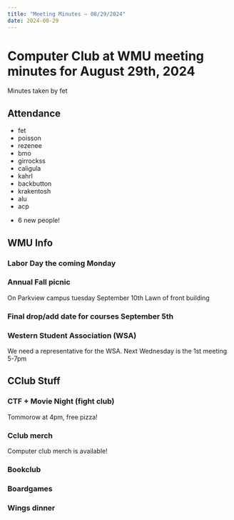 ```yaml
---
title: "Meeting Minutes – 08/29/2024"
date: 2024-08-29
---
```

# Computer Club at WMU meeting minutes for August 29th, 2024
Minutes taken by fet



## Attendance
* fet
* poisson
* rezenee
* bmo
* girrockss
* caligula
* kahrl
* backbutton
* krakentosh
* alu
* acp
+ 6 new people!



## WMU Info

### Labor Day the coming Monday

### Annual Fall picnic
On Parkview campus tuesday September 10th
Lawn of front building

### Final drop/add date for courses September 5th

### Western Student Association (WSA)
We need a representative for the WSA. Next Wednesday is the 1st meeting 5-7pm



## CClub Stuff 

### CTF + Movie Night (fight club)
Tommorow at 4pm, free pizza!

### Cclub merch
Computer club merch is available!

### Bookclub

### Boardgames

### Wings dinner
